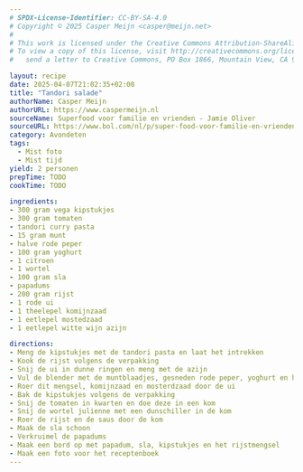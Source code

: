 ```yaml
---
# SPDX-License-Identifier: CC-BY-SA-4.0
# Copyright © 2025 Casper Meijn <casper@meijn.net>
# 
# This work is licensed under the Creative Commons Attribution-ShareAlike 4.0 International License. 
# To view a copy of this license, visit http://creativecommons.org/licenses/by-sa/4.0/ or 
#   send a letter to Creative Commons, PO Box 1866, Mountain View, CA 94042, USA.

layout: recipe
date: 2025-04-07T21:02:35+02:00
title: "Tandori salade"
authorName: Casper Meijn
authorURL: https://www.caspermeijn.nl
sourceName: Superfood voor familie en vrienden - Jamie Oliver
sourceURL: https://www.bol.com/nl/p/super-food-voor-familie-en-vrienden/9200000057111354/
category: Avondeten
tags:
  - Mist foto
  - Mist tijd
yield: 2 personen
prepTime: TODO
cookTime: TODO 

ingredients:
- 300 gram vega kipstukjes
- 300 gram tomaten
- tandori curry pasta
- 15 gram munt
- halve rode peper
- 100 gram yoghurt
- 1 citroen
- 1 wortel
- 100 gram sla
- papadums
- 200 gram rijst
- 1 rode ui
- 1 theelepel komijnzaad
- 1 eetlepel mostedzaad
- 1 eetlepel witte wijn azijn

directions:
- Meng de kipstukjes met de tandori pasta en laat het intrekken
- Kook de rijst volgens de verpakking
- Snij de ui in dunne ringen en meng met de azijn
- Vul de blender met de muntblaadjes, gesneden rode peper, yoghurt en het citroensap. Hak het fijn
- Roer dit mengsel, komijnzaad en mosterdzaad door de ui
- Bak de kipstukjes volgens de verpakking
- Snij de tomaten in kwarten en doe deze in een kom
- Snij de wortel julienne met een dunschiller in de kom
- Roer de rijst en de saus door de kom
- Maak de sla schoon
- Verkruimel de papadums
- Maak een bord op met papadum, sla, kipstukjes en het rijstmengsel
- Maak een foto voor het receptenboek
---
```

